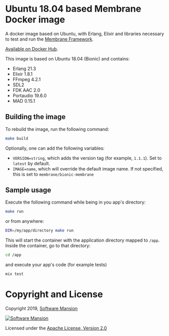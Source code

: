 # Ubuntu 18.04 based Membrane Docker image

A docker image based on Ubuntu, with Erlang, Elixir and libraries necessary to test and run the [Membrane Framework](https://membraneframework.org).

[Available on Docker Hub](https://hub.docker.com/r/membrane/bionic-membrane).

This image is based on Ubuntu 18.04 (Bionic) and contains:
- Erlang 21.3
- Elixir 1.8.1
- FFmpeg 4.2.1
- SDL2
- FDK AAC 2.0
- Portaudio 19.6.0
- MAD 0.15.1

## Building the image
To rebuild the image, run the following command:

```sh
make build
```

Optionally, one can add the following variables:
* `VERSION=string`, which adds the version tag (for example, `1.1.1`). Set to `latest` by default.
* `IMAGE=name`, which will override the default image name. If not specified, this is set to `membrane/bionic-membrane`

## Sample usage

Execute the following command while being in you app's directory:

```sh
make run
```

or from anywhere:

```sh
DIR=/my/app/directory make run
```

This will start the container with the application directory mapped to `/app`. Inside the container, go to that directory:

```sh
cd /app
```

and execute your app's code (for example tests)
```sh
mix test
```

# Copyright and License

Copyright 2019, [Software Mansion](https://swmansion.com/?utm_source=git&utm_medium=readme&utm_campaign=docker-bionic-membrane)

[![Software Mansion](https://membraneframework.github.io/static/logo/swm_logo_readme.png)](https://swmansion.com/?utm_source=git&utm_medium=readme&utm_campaign=docker-bionic-membrane)

Licensed under the [Apache License, Version 2.0](LICENSE)
